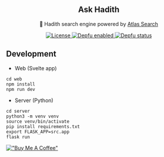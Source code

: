<p align="center">
 <h2 align="center">Ask Hadith</h2>
 <p align="center">🔎 Hadith search engine powered by <a href="https://docs.atlas.mongodb.com/atlas-search/">Atlas Search</a></p>
 <p align="center">
  <a href="https://img.shields.io/github/license/Ananto30/ask-hadith">
     <img alt="License" src="https://img.shields.io/github/license/Ananto30/ask-hadith" />
  </a>
  <a href="https://depfu.com">
     <img alt="Depfu enabled" src="https://badges.depfu.com/badges/362ce5396653b2bd131b26c55bb809c6/status.svg" />
  </a>
  <a href="https://depfu.com/github/Ananto30/ask-hadith?project_id=13555">
     <img alt="Depfu status" src="https://badges.depfu.com/badges/362ce5396653b2bd131b26c55bb809c6/overview.svg" />
  </a>
 </p>
</p>


## Development
- Web (Svelte app)
```
cd web
npm install
npm run dev
```
- Server (Python)
```
cd server
python3 -m venv venv
source venv/bin/activate
pip install requirements.txt
export FLASK_APP=src.app
flask run
```


[!["Buy Me A Coffee"](https://www.buymeacoffee.com/assets/img/custom_images/orange_img.png)](https://www.buymeacoffee.com/ananto30)

